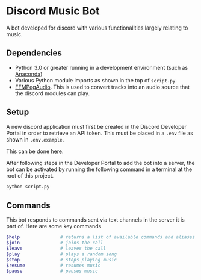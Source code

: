 # Discord Music Bot

A bot developed for discord with various functionalities largely relating to music.

## Dependencies

- Python 3.0 or greater running in a development environment (such as [Anaconda](https://www.anaconda.com/products/individual))
- Various Python module imports as shown in the top of `script.py`.
- [FFMPegAudio](https://ffmpeg.org/download.html). This is used to convert tracks into an audio source that the discord modules can play.

## Setup

A new discord application must first be created in the Discord Developer Portal in order to retrieve an API token. This must be placed in a `.env` file as shown in `.env.example`.

This can be done [here](https://discord.com/developers/applications).

After following steps in the Developer Portal to add the bot into a server, the bot can be activated by running the following command in a terminal at the root of this project.
```bash
python script.py
```

## Commands

This bot responds to commands sent via text channels in the server it is part of. Here are some key commands
```bash
$help               # returns a list of available commands and aliases
$join               # joins the call
$leave              # leaves the call
$play               # plays a random song
$stop               # stops playing music
$resume             # resumes music
$pause              # pauses music
```
